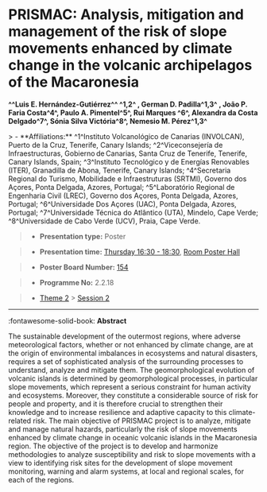 # PRISMAC: Analysis, mitigation and management of the risk of slope movements enhanced by climate change in the volcanic archipelagos of the Macaronesia

**^^Luis E. Hernández-Gutiérrez^^ ^1,2^ , German D. Padilla^1,3^ , João P. Faria Costa^4^, Paulo A. Pimentel^5^, Rui Marques ^6^, Alexandra da Costa Delgado^7^, Sónia Silva Victória^8^, Nemesio M. Pérez^1,3^**

<!-- more -->> - **Affiliations:** ^1^Instituto Volcanológico de Canarias (INVOLCAN), Puerto de la Cruz, Tenerife, Canary Islands; ^2^Viceconsejería de Infraestructuras, Gobierno de Canarias, Santa Cruz de Tenerife, Tenerife, Canary Islands, Spain; ^3^Instituto Tecnológico y de Energías Renovables (ITER), Granadilla de Abona, Tenerife, Canary Islands; ^4^Secretaria Regional do Turismo, Mobilidade e Infraestruturas (SRTMI), Governo dos Açores, Ponta Delgada, Azores, Portugal; ^5^Laboratório Regional de Engenharia Civil (LREC), Governo dos Açores, Ponta Delgada, Azores, Portugal; ^6^Universidade Dos Açores (UAC), Ponta Delgada, Azores, Portugal; ^7^Universidade Técnica do Atlântico (UTA), Mindelo, Cape Verde; ^8^Universidade de Cabo Verde (UCV), Praia, Cape Verde. 

> - **Presentation type:** Poster

> - **Presentation time:** [Thursday 16:30 - 18:30](../sessions_comparison.md#__tabbed_3_6), [Room Poster Hall](../maps_venue.md#__tabbed_1_1)

> - **Poster Board Number:** [154](../map_poster_boards.md#thursday)

> - **Programme No:** 2.2.18

> - [Theme 2](../theme2.md) > [Session 2](../sessions/session-2-2.md)

--- 

:fontawesome-solid-book: **Abstract**

The sustainable development of the outermost regions, where adverse meteorological factors, whether or not enhanced by climate change, are at the origin of environmental imbalances in ecosystems and natural disasters, requires a set of sophisticated analysis of the surrounding processes to understand, analyze and mitigate them. The geomorphological evolution of volcanic islands is determined by geomorphological processes, in particular slope movements, which represent a serious constraint for human activity and ecosystems. Moreover, they constitute a considerable source of risk for people and property, and it is therefore crucial to strengthen their knowledge and to increase resilience and adaptive capacity to this climate-related risk. The main objective of PRISMAC project is to analyze, mitigate and manage natural hazards, particularly the risk of slope movements enhanced by climate change in oceanic volcanic islands in the Macaronesia region. The objective of the project is to develop and harmonize methodologies to analyze susceptibility and risk to slope movements with a view to identifying risk sites for the development of slope movement monitoring, warning and alarm systems, at local and regional scales, for each of the regions. 

